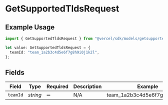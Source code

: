 # GetSupportedTldsRequest

## Example Usage

```typescript
import { GetSupportedTldsRequest } from "@vercel/sdk/models/getsupportedtldsop.js";

let value: GetSupportedTldsRequest = {
  teamId: "team_1a2b3c4d5e6f7g8h9i0j1k2l",
};
```

## Fields

| Field                         | Type                          | Required                      | Description                   | Example                       |
| ----------------------------- | ----------------------------- | ----------------------------- | ----------------------------- | ----------------------------- |
| `teamId`                      | *string*                      | :heavy_minus_sign:            | N/A                           | team_1a2b3c4d5e6f7g8h9i0j1k2l |